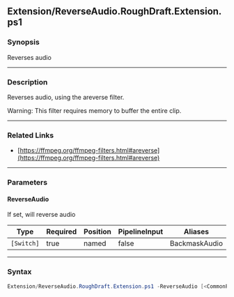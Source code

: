 Extension/ReverseAudio.RoughDraft.Extension.ps1
-----------------------------------------------




### Synopsis
Reverses audio



---


### Description

Reverses audio, using the areverse filter.

Warning: This filter requires memory to buffer the entire clip.



---


### Related Links
* [https://ffmpeg.org/ffmpeg-filters.html#areverse](https://ffmpeg.org/ffmpeg-filters.html#areverse)





---


### Parameters
#### **ReverseAudio**

If set, will reverse audio






|Type      |Required|Position|PipelineInput|Aliases      |
|----------|--------|--------|-------------|-------------|
|`[Switch]`|true    |named   |false        |BackmaskAudio|





---


### Syntax
```PowerShell
Extension/ReverseAudio.RoughDraft.Extension.ps1 -ReverseAudio [<CommonParameters>]
```
